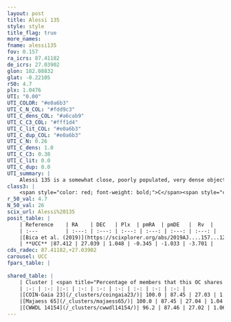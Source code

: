 ```yaml
---
layout: post
title: Alessi 135
style: style
title_flag: true
more_names: 
fname: alessi135
fov: 0.157
ra_icrs: 87.41182
de_icrs: 27.03902
glon: 182.08832
glat: -0.22105
r50: 4.7
plx: 1.0476
UTI: "0.00"
UTI_COLOR: "#e0a6b3"
UTI_C_N_COL: "#fdd9c3"
UTI_C_dens_COL: "#a6cab9"
UTI_C_C3_COL: "#fff1d4"
UTI_C_lit_COL: "#e0a6b3"
UTI_C_dup_COL: "#e0a6b3"
UTI_C_N: 0.26
UTI_C_dens: 1.0
UTI_C_C3: 0.38
UTI_C_lit: 0.0
UTI_C_dup: 0.0
UTI_summary: |
    Alessi 135 is a somewhat close, poorly populated, very dense object of low C3 quality. It is rarely studied in the literature, with no articles listed in the last 6 years.<br><br><span style="color: #99180f; font-weight: bold;">Warning: </span>This is very likely a duplicate object, which shares a large percentage of members with at least one previously reported entry.
class3: |
    <span style="color: red; font-weight: bold;">C</span><span style="color: #FFC300; font-weight: bold;">B</span>
r_50_val: 4.7
N_50_val: 26
scix_url: Alessi%20135
posit_table: |
    | Reference    | RA    | DEC   | Plx  | pmRA  | pmDE   |  Rv  |
    | :---         | :---: | :---: | :---: | :---: | :---: | :---: |
    |[Bica et al. (2019)](https://scixplorer.org/abs/2019AJ....157...12B) | 87.388 | 27.077 | -- | -- | -- | -- |
    | **UCC** |87.412 | 27.039 | 1.048 | -0.345 | -1.033 | -3.701 | 
cds_radec: 87.41182,+27.03902
carousel: UCC
fpars_table: |
    
shared_table: |
    | Cluster | <span title="Percentage of members that this OC shares with the ones listed">%</span>   | RA   | DEC   | Plx   | pmRA  | pmDE  | Rv | UTI |
    | :-: | :-: |:-: | :-: | :-: | :-: | :-: | :-: | :-: |
    |[COIN-Gaia 23](/_clusters/coingaia23/)| 100.0 | 87.45 | 27.03 | 1.05 | -0.33 | -1.01 | -0.01 |0.13 |
    |[Majaess 65](/_clusters/majaess65/)| 100.0 | 87.45 | 27.04 | 1.04 | -0.33 | -1.01 | -0.05 |0.62 |
    |[CWWDL 14154](/_clusters/cwwdl14154/)| 96.2 | 87.46 | 27.02 | 1.06 | -0.33 | -1.0 | -3.59 |0.01 |
---
```

